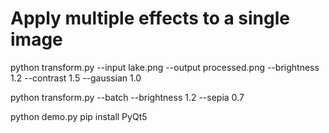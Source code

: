 # Apply multiple effects to a single image

python transform.py --input lake.png --output processed.png --brightness 1.2 --contrast 1.5 --gaussian 1.0

<!-- # Process all images in the input directory -->

python transform.py --batch --brightness 1.2 --sepia 0.7

python demo.py
pip install PyQt5

